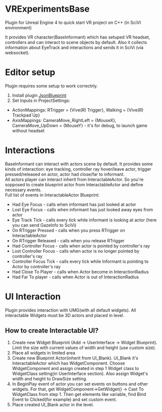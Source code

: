 # VRExperimentsBase  
Plugin for Unreal Engine 4 to quick start VR project on C++ (in SciVI environment)  

It provides VR character(BaseInformant) which has setuped VR headset, controllers and can interact to scene objects by default.  Also it collects information about EyeTrack and interactions and sends it in SciVi (via websocket).  

# Editor setup  
Plugin requires some setup to work correctrly.  
1) Install plugin [JsonBlueprint](https://www.unrealengine.com/marketplace/en-US/product/json-blueprint)  
2) Set Inputs in ProjectSettings:  
  - ActionMappings: RTrigger = {Vive(R) Trigger}, Walking  = {Vive(R) Trackpad Up}  
  - AxisMappings: CameraMove_RightLeft = {MouseX}, CameraMove_UpDown = {MouseY} - it's for debug, to launch game without headset  

# Interactions  
BaseInformant can interact with actors scene by default. It provides some kinds of interaction: eye tracking, controller ray hover/leave actor, trigger pressed/released on actor, actor had close/far to informant.  
All actors player can interact inherit from InteractableActor. So you're sopposed to create blueprint actor from InteractableActor and define necessary events.  
Full list of events in InteractableActor Blueprint:  
- Had Eye Focus - calls when informant has just looked at actor  
- Lost Eye Focus  - calls when informant has just looked away eyes from actor  
- Eye Track Tick - calls every tick while informant is looking at actor (here you can send GazeInfo to SciVi)  
- On RTrigger Pressed - calls when you press RTrigger on InteractableActor  
- On RTrigger Released - calls when you release RTrigger  
- Had Controller Focus - calls when actor is pointed by controller's ray  
- Lost Controller Focus - calls when actor is no longer pointed by controller's ray  
- Controller Focus Tick - calls every tick while Informant is pointing to Actor by controller's ray  
- Had Close To Player - calls when Actor become in InteractionRadius  
- Had Far To player - calls when Actor is out of InteractionRadius  

# UI Interaction
Plugin provides interaction with UMG(with all default widgets). All interactable Widgets must be 3D actors and placed in level.
## How to create Interactable UI?
1) Create new Widget Blueprint (Add -> UserInterface -> Widget Blueprint). Limit the size with current values of width and height (use custom size).
2) Place all widgets in limited area
3) Create new Blueprint Actor(inherit from UI_Blank). UI_Blank it's InteractableActor which has WidgetComponent. Choose WidgetComponent and assign created in step 1 Widget class to  WidgetClass setting(in UserInterface section). Also assign Widget's width and height to DrawSize setting.
4) In BeginPlay event of actor you can set events on buttons and other widgets. For that, get WidgetComponent->GetWidget() -> Cast To WidgetClass from step 1. Then get elements like variable, find Bind Event to Clicked(for example) and set custom event.
5) Place created UI_Blank actor in the level.

